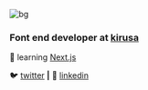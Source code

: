 ![bg][banner]

### Font end developer at [kirusa][kirusa]

🧠 learning [Next.js][nextjs]

🐦 [twitter][twitter] **|**
👔 [linkedin][linkedin]

[banner]: https://github.com/sumant2347/sumant2347/blob/master/Black%20Technology%20LinkedIn%20Banner.svg
[kirusa]: https://www.kirusa.com/
[react]: http://reactjs.org
[twitter]: https://twitter.com/SumantK10
[linkedin]: www.linkedin.com/in/sumantk
[nextjs]: https://nextjs.org/
